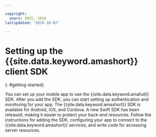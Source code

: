 ```yaml
---

copyright:
  years: 2015, 2016
lastipdated: "2016-10-02"

---
```


# Setting up the {{site.data.keyword.amashort}} client SDK
{: #getting-started}

You can set up your mobile app to use the  {{site.data.keyword.amafull}} SDK.  After you add the SDK, you can start setting up authentication and monitoring for your app. The {{site.data.keyword.amashort}} SDK is available for Android, iOS, and Cordova. A new Swift SDK has been released, making it easier to protect your back-end resources. Follow the instructions for adding the SDK, configuring your app to connect to the {{site.data.keyword.amashort}} services, and write code for accessing server resources.

